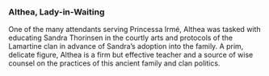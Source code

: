 ### 

### **Althea, Lady-in-Waiting**

One of the many attendants serving Princessa Irmé, Althea was tasked with educating Sandra Thorinsen in the courtly arts and protocols of the Lamartine clan in advance of Sandra’s adoption into the family. A prim, delicate figure, Althea is a firm but effective teacher and a source of wise counsel on the practices of this ancient family and clan politics.

